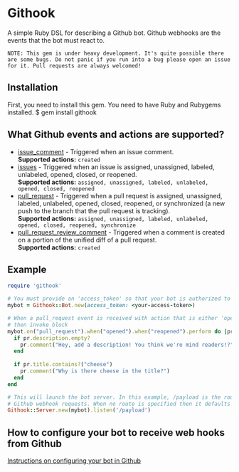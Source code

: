 # Githook

A simple Ruby DSL for describing a Github bot. Github webhooks are the events that the bot must react to.

`NOTE: This gem is under heavy development. It's quite possible there are some bugs. Do not panic if you run into a bug please open an issue for it. Pull requests are always welcomed!`

## Installation
First, you need to install this gem. You need to have Ruby and Rubygems installed.
  $ gem install githook

## What Github events and actions are supported?

* [issue_comment](https://developer.github.com/v3/activity/events/types/#issuecommentevent) - Triggered when an issue comment.  
   **Supported actions:** `created`
* [issues](https://developer.github.com/v3/activity/events/types/#issuesevent) - Triggered when an issue is assigned, unassigned, labeled, unlabeled, opened, closed, or reopened.  
   **Supported actions:** `assigned, unassigned, labeled, unlabeled, opened, closed, reopened`
* [pull_request](https://developer.github.com/v3/activity/events/types/#pullrequestevent) - Triggered when a pull request is assigned, unassigned, labeled, unlabeled, opened, closed, reopened, or synchronized (a new push to the branch that the pull request is tracking).  
  **Supported actions:** `assigned, unassigned, labeled, unlabeled, opened, closed, reopened, synchronize`
* [pull_request_review_comment](https://developer.github.com/v3/activity/events/types/#pullrequestreviewcommentevent) - Triggered when a comment is created on a portion of the unified diff of a pull request.  
  **Supported actions:** `created`

## Example

```ruby
require 'githook'

# You must provide an 'access_token' so that your bot is authorized to perform Github actions to your repos
mybot = Githook::Bot.new(access_token: <your-access-token>)

# When a pull_request event is received with action that is either 'opened' or 'reopened'
# then invoke block
mybot.on("pull_request").when("opened").when("reopened").perform do |pr|
  if pr.description.empty?
    pr.comment("Hey, add a description! You think we're mind readers!?")
  end
  
  if pr.title.contains?("cheese")
    pr.comment("Why is there cheese in the title?")
  end
end

# This will launch the bot server. In this example, /payload is the route that handles
# Github webhook requests. When no route is specified then it defaults to the root route.
Githook::Server.new(mybot).listen('/payload')
```

## How to configure your bot to receive web hooks from Github
[Instructions on configuring your bot in Github](./docs/configure-webhooks-github.md)
